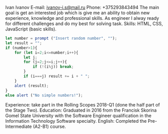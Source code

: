 Ivan Ivanov
E-mail: ivanov-i.s@mail.ru
Phone: +375293843494
The main goal is get an interested job which is give me an ability to obtain new experience, knowledge and professional skills. As engineer I alway ready for different challenges and do my best for solving task. 
Skills: HTML, CSS, JavaScript (basic skills). 
```javascript
let number = prompt ("Insert random number", "");
let result = "";
if (number>1){
    for (let i=2;i<=number;i++){
        let j;
        for (j=2;j<=i;j++){
            if (!(i%j)) break;
        }
        if (i===j) result += i + " ";    
    } 
    alert (result);       
} 
else alert ("No simple numbers!");
``` 
Experience: take part in the Rolling Scopes 2018-Q1 (done the half part of the Stage Two).
Education: Graduated in 2016 from the Francisk Skorina Gomel State University with the Software Engineer qualification in the Information Technology Software specialty.
English: Completed the Pre-Intermediate (A2-B1) course.